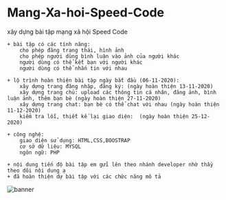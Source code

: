 # Mang-Xa-hoi-Speed-Code
xây dựng bài tập mạng xã hội Speed Code

    + bài tập có các tính năng: 
        cho phép đăng trạng thái, hình ảnh
        cho phép người dùng bình luận vào ảnh của người khác
        người dùng có thể kết bạn với người khác
        người dùng có thể nhắn tin với nhau
    
    + lộ trình hoàn thiện bài tập ngày bắt đầu (06-11-2020):
        xây dựng trang đăng nhập, đăng ký: (ngày hoàn thiện 13-11-2020)
        xây dựng trang chủ: upload các thông tin cá nhân, đăng ảnh, bình luận ảnh, thêm bạn bè (ngày hoàn thiện 27-11-2020)
        xây dựng trang chat: bạn bè có thể chat với nhau (ngày hoàn thiện 11-12-2020)
        kiểm tra lỗi, thiết kế lại giao diện:  (ngày hoàn thiện 25-12-2020)

    + công nghệ: 
        giao diện sử dụng: HTML,CSS,BOOSTRAP
        cơ sở dữ liệu: MYSQL
        ngôn ngữ: PHP

    + nội dung tiến độ bài tập em gửi lên theo nhánh developer nhờ thầy theo dõi nội dung ạ  
    + đã hoàn thiện dự bài tập với các chức năng mô tả

   ![banner](https://user-images.githubusercontent.com/56334032/98502831-a0480000-2285-11eb-9d77-c9fe30165e41.png)
